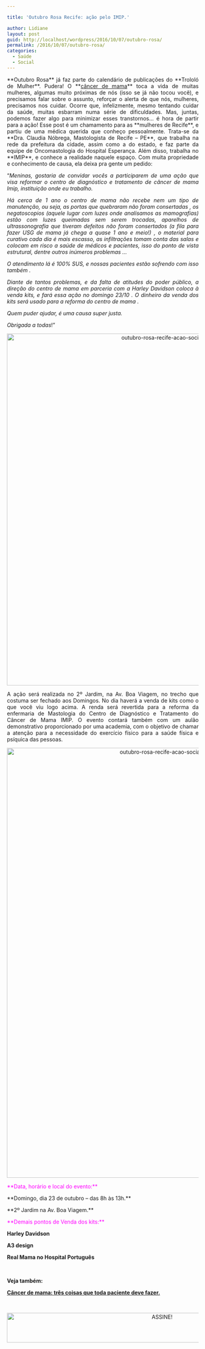```yaml
---

title: 'Outubro Rosa Recife: ação pelo IMIP.'

author: Lidiane
layout: post
guid: http://localhost/wordpress/2016/10/07/outubro-rosa/
permalink: /2016/10/07/outubro-rosa/
categories:
  - Saúde
  - Social
---
```

<p align="justify">
  **Outubro Rosa** já faz parte do calendário de publicações do **Trololó de Mulher**. Pudera! O **<a href="http://www.trololodemulher.com.br/2015/10/23/cancer-de-mama-4/" target="_blank">câncer de mama</a>** toca a vida de muitas mulheres, algumas muito próximas de nós (isso se já não tocou você), e precisamos falar sobre o assunto, reforçar o alerta de que nós, mulheres, precisamos nos cuidar. Ocorre que, infelizmente, mesmo tentando cuidar da saúde, muitas esbarram numa série de dificuldades. Mas, juntas, podemos fazer algo para minimizar esses transtornos… é hora de partir para a ação! Esse post é um chamamento para as **mulheres de Recife**, e partiu de uma médica querida que conheço pessoalmente. Trata-se da **Dra. Claudia Nóbrega, Mastologista de Recife &#8211; PE**, que trabalha na rede da prefeitura da cidade, assim como a do estado, e faz parte da equipe de Oncomastologia do Hospital Esperança. Além disso, trabalha no **IMIP**, e conhece a realidade naquele espaço. Com muita propriedade e conhecimento de causa, ela deixa pra gente um pedido:
</p>

<p align="justify">
  “<em>Meninas, gostaria de convidar vocês a participarem de uma ação que visa reformar o centro de diagnóstico e tratamento de câncer de mama Imip, instituição onde eu trabalho.</em>
</p>

<p align="justify">
  <em>Há cerca de 1 ano o centro de mama não recebe nem um tipo de manutenção, ou seja, as portas que quebraram não foram consertadas , os negatoscopios (aquele lugar com luzes onde analisamos as mamografias) estão com luzes queimadas sem serem trocadas, aparelhos de ultrassonografia que tiveram defeitos não foram consertados (a fila para fazer USG de mama já chega a quase 1 ano e meio!) , o material para curativo cada dia é mais escasso, as infiltrações tomam conta das salas e colocam em risco a saúde de médicos e pacientes, isso do ponto de vista estrutural, dentre outros inúmeros problemas &#8230;</em>
</p>

<p align="justify">
  <em>O atendimento lá é 100% SUS, e nossas pacientes estão sofrendo com isso também .</em>
</p>

<p align="justify">
  <em>Diante de tantos problemas, e da falta de atitudes do poder público, a direção do centro de mama em parceria com a Harley Davidson coloca à venda kits, e fará essa ação no domingo 23/10 . O dinheiro da venda dos kits será usado para a reforma do centro de mama .</em>
</p>

<p align="justify">
  <em>Quem puder ajudar, é uma causa super justa.</em>
</p>

<p align="justify">
  <em>Obrigada a todas</em>!”
</p>

<p align="center">
  <img class="alignnone size-full wp-image-13068" src="http://www.trololodemulher.com.br/blog/wp-content/uploads/2016/10/OUTUBRO-ROSA-RECIFE-ACAO-SOCIAL.jpg" alt="outubro-rosa-recife-acao-social" width="800" height="925" />
</p>

<p align="justify">
  A ação será realizada no 2º Jardim, na Av. Boa Viagem, no trecho que costuma ser fechado aos Domingos. No dia haverá a venda de kits como o que você viu logo acima. A renda será revertida para a reforma da enfermaria de Mastologia do Centro de Diagnóstico e Tratamento do Câncer de Mama IMIP. O evento contará também com um aulão demonstrativo proporcionado por uma academia, com o objetivo de chamar a atenção para a necessidade do exercício físico para a saúde física e psíquica das pessoas.
</p>

<p align="center">
  <img class="alignnone size-full wp-image-13069" src="http://www.trololodemulher.com.br/blog/wp-content/uploads/2016/10/OUTUBRO-ROSA-RECIFE-ACAO-SOCIAL2.jpg" alt="outubro-rosa-recife-acao-social2" width="800" height="1130" />
</p>

<p align="justify">
  <span style="color: #ff00ff;">**Data, horário e local do evento:**</span>
</p>

<p align="justify">
  **Domingo, dia 23 de outubro &#8211; das 8h às 13h.**
</p>

<p align="justify">
  **2º Jardim na Av. Boa Viagem.**
</p>

<p align="justify">
  <span style="color: #ff00ff;">**Demais pontos de Venda dos kits:**</span>
</p>

**Harley Davidson**

**A3 design**

**Real Mama no Hospital Português**

&nbsp;

**Veja também:**

<a href="http://www.trololodemulher.com.br/2015/10/23/cancer-de-mama-4/" target="_blank">**Câncer de mama: três coisas que toda paciente deve fazer.**</a>

&nbsp;

<p align="center">
  <a href="http://feedburner.google.com/fb/a/mailverify?uri=blogBichaFemea&loc=en_US" target="_blank"><img class="alignnone size-full wp-image-10439" src="http://www.trololodemulher.com.br/blog/wp-content/uploads/2014/09/ASSINE.png" alt="ASSINE!" width="800" height="78" /></a>
</p>

&nbsp;

&nbsp;